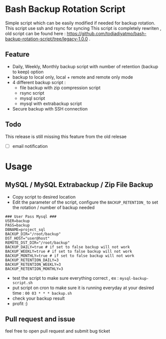 # Bash Backup Rotation Script

Simple script which can be easily modified if needed for backup rotation. This script use ssh and rsync for syncing 
This script is completely rewriten , old script can be found here : https://github.com/todiadiyatmo/bash-backup-rotation-script/tree/legacy-1.0.0 .

## Feature 

- Daily, Weekly, Monthly backup script with number of retention (backup to keep) option
- backup to local only, local + remote and remote only mode
- 4 different backup script  : 
	- file backup with zip compression script
	- rsync script 
	- mysql script
	- mysql with extrabackup script 
- Secure backup with SSH connection


## Todo

This release is still missing this feature from the old relesae 

- [ ] email notification 

# Usage 

## MySQL / MySQL Extrabackup / Zip File Backup 

- Copy script to desired location
- Edit the parameter of the script, configure the `BACKUP_RETENTION_` to set the rotation / number of backup needed

```
### User Pass Mysql ###
USER=backup
PASS=backup
DBNAME=project_sql
BACKUP_DIR="/root/backup"
DST_HOST="user@host"
REMOTE_DST_DIR="/root/backup"
BACKUP_DAILY=true # if set to false backup will not work
BACKUP_WEEKLY=true # if set to false backup will not work
BACKUP_MONTHLY=true # if set to false backup will not work
BACKUP_RETENTION_DAILY=3
BACKUP_RETENTION_WEEKLY=3
BACKUP_RETENTION_MONTHLY=3
```
- test the script to make sure everything correct , ex : `mysql-backup-script.sh`
- put script on cron to make sure it is running everyday at your desired time : `00 03 * * * backup.sh`
- check your backup result
- profit :) 

## Pull request and issue
feel free to open pull request and submit bug ticket 